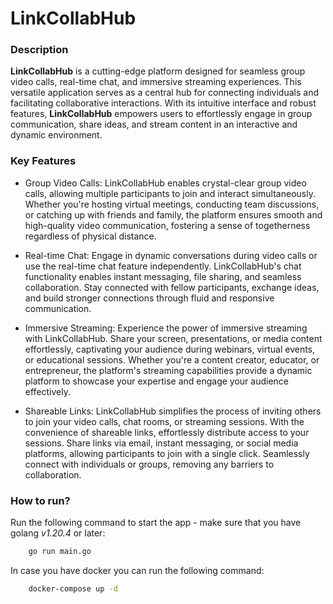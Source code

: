 # LinkCollabHub

### Description

<b>LinkCollabHub</b> is a cutting-edge platform designed for seamless group video calls, real-time chat, and immersive streaming experiences. This versatile application serves as a central hub for connecting individuals and facilitating collaborative interactions. With its intuitive interface and robust features, <b>LinkCollabHub</b> empowers users to effortlessly engage in group communication, share ideas, and stream content in an interactive and dynamic environment.

### Key Features

-   Group Video Calls:
    LinkCollabHub enables crystal-clear group video calls, allowing multiple participants to join and interact simultaneously. Whether you're hosting virtual meetings, conducting team discussions, or catching up with friends and family, the platform ensures smooth and high-quality video communication, fostering a sense of togetherness regardless of physical distance.

-   Real-time Chat:
    Engage in dynamic conversations during video calls or use the real-time chat feature independently. LinkCollabHub's chat functionality enables instant messaging, file sharing, and seamless collaboration. Stay connected with fellow participants, exchange ideas, and build stronger connections through fluid and responsive communication.

-   Immersive Streaming:
    Experience the power of immersive streaming with LinkCollabHub. Share your screen, presentations, or media content effortlessly, captivating your audience during webinars, virtual events, or educational sessions. Whether you're a content creator, educator, or entrepreneur, the platform's streaming capabilities provide a dynamic platform to showcase your expertise and engage your audience effectively.

-   Shareable Links:
    LinkCollabHub simplifies the process of inviting others to join your video calls, chat rooms, or streaming sessions. With the convenience of shareable links, effortlessly distribute access to your sessions. Share links via email, instant messaging, or social media platforms, allowing participants to join with a single click. Seamlessly connect with individuals or groups, removing any barriers to collaboration.

### How to run?

Run the following command to start the app - make sure that you have golang <i>v1.20.4</i> or later:

```sh
    go run main.go
```

In case you have docker you can run the following command:

```sh
    docker-compose up -d
```
